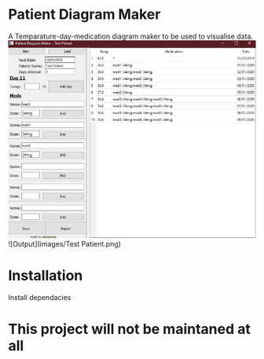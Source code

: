 # Patient Diagram Maker

A Temparature-day-medication diagram maker to be used to visualise data.
![Main Program](images/1.png)
![Output](images/Test Patient.png)

# Installation 

Install dependacies

# This project will not be maintaned at all
